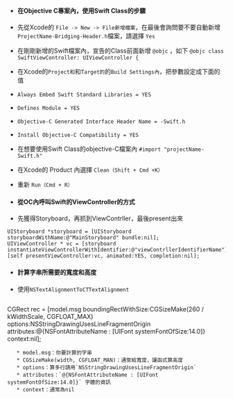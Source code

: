 * #### 在Objective C專案內，使用Swift Class的步驟
 * 先從Xcode的 `File -> New -> File新增檔案`，在最後會詢問要不要自動新增`ProjectName-Bridging-Header.h`檔案，請選擇 `Yes`
 * 在剛剛新增的Swift檔案內，宣告的Class前面新增 `@objc` ，如下
  `@objc class SwiftViewController: UIViewController {`
 * 在Xcode的`Project和`和`Target的`的`Build Settings內`，把參數設定成下面的值
  * `Always Embed Swift Standard Libraries = YES`
  * `Defines Module = YES`
  * `Objective-C Generated Interface Header Name = -Swift.h`
  * `Install Objective-C Compatibility = YES`
 * 在想要使用Swift Class的objective-C檔案內 `#import "projectName-Swift.h"`
 * 在Xcode的 Product 內選擇 `Clean（Shift + Cmd +K）`
 * 重新 `Run（Cmd + R）`

* #### 從OC內呼叫Swift的ViewController的方式
 * 先獲得Storyboard，再抓到ViewContrller，最後present出來
 ``` 
 UIStoryboard *storyboard = [UIStoryboard storyboardWithName:@"MainStoryboard" bundle:nil];
 UIViewController * vc = [storyboard instantiateViewControllerWithIdentifier:@"viewContrllerIdentifierName"];
 [self presentViewController:vc, animated:YES, completion:nil];
``` 
* #### 計算字串所需要的寬度和高度
 * 使用`NSTextAlignmentToCTTextAlignment`

   ```
CGRect rec = [model.msg boundingRectWithSize:CGSizeMake(260 / kWidthScale, CGFLOAT_MAX) options:NSStringDrawingUsesLineFragmentOrigin attributes:@{NSFontAttributeName : [UIFont systemFontOfSize:14.0]} context:nil];
```
   * model.msg：你要計算的字串
   * CGSizeMake(width, CGFLOAT_MAN)：通常給寬度，讓函式算高度
   * options：算多行請用`NSStringDrawingUsesLineFragmentOrigin`
   * attributes：`@{NSFontAttributeName : [UIFont systemFontOfSize:14.0]}` 字體的資訊
   * context：通常為nil
   
   
   
   
   
